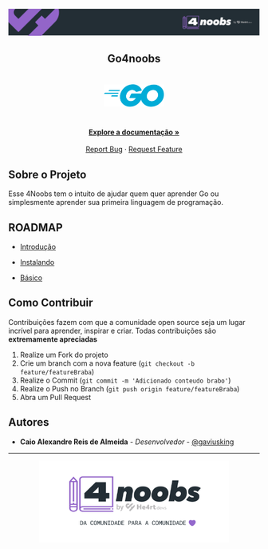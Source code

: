 <!-- Logo 4noobs -->

<p align="center">
  <a href="https://github.com/he4rt/4noobs" target="_blank">
    <img src="./images/4noobs_header.svg">
  </a>
</p>

<!-- Title -->

<p align="center">
  <h2 align="center">Go4noobs</h2>

  <h1 align="center"><img src="./images/go_logo.svg" alt="Golang" width="120"></h1>
  
  <p align="center">
    <br />
    <a href="#ROADMAP"><strong>Explore a documentação »</strong></a>
    <br />
    <br />
    <a href="https://github.com/gaviusking/Go4Noobs/issues/new">Report Bug</a>
    ·
    <a href="https://github.com/gaviusking/Go4Noobs/issues/new">Request Feature</a>
  </p>
</p>
    
 <!-- ABOUT THE PROJECT -->

## Sobre o Projeto
Esse 4Noobs tem o intuito de ajudar quem quer aprender Go ou simplesmente aprender sua primeira linguagem de programação.

<!-- ROADMAP OF PROJECT -->

## ROADMAP

- [Introdução](./modules/introducao.md#introdução)

- [Instalando](./modules/instalando.md#instalando)

- [Básico](./modules/basico.md#básico)

<!-- CONTRIBUTING -->

## Como Contribuir

Contribuições fazem com que a comunidade open source seja um lugar incrível para aprender, inspirar e criar. Todas contribuições
são **extremamente apreciadas**

1. Realize um Fork do projeto
2. Crie um branch com a nova feature (`git checkout -b feature/featureBraba`)
3. Realize o Commit (`git commit -m 'Adicionado conteudo brabo'`)
4. Realize o Push no Branch (`git push origin feature/featureBraba`)
5. Abra um Pull Request

## Autores

- **Caio Alexandre Reis de Almeida** - _Desenvolvedor_ - [@gaviusking](https://twitter.com/gaviusking)

---

<p align="center">
  <a href="https://github.com/he4rt/4noobs" target="_blank">
    <img src="./images/4noobs_footer.svg" width="380">
  </a>
</p>